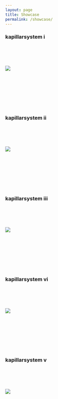 ```yaml
---
layout: page
title: Showcase
permalink: /showcase/
---
```


### kapillarsystem i

<br/>
<br/>
<br/>

[![](/images/small/frame-017.jpg)](/images/small/frame-017.jpg)

<br/>
<br/>
<br/>
<br/>
<br/>
<br/>


### kapillarsystem ii

<br/>
<br/>
<br/>

[![](/images/small/frame-014.jpg)](/images/small/frame-014.jpg)

<br/>
<br/>
<br/>
<br/>
<br/>
<br/>


### kapillarsystem iii

<br/>
<br/>
<br/>

[![](/images/small/frame-011.jpg)](/images/small/frame-011.jpg)

<br/>
<br/>
<br/>
<br/>
<br/>
<br/>


### kapillarsystem vi

<br/>
<br/>
<br/>

[![](/images/small/frame-013.jpg)](/images/small/frame-013.jpg)

<br/>
<br/>
<br/>
<br/>
<br/>
<br/>


### kapillarsystem v

<br/>
<br/>
<br/>

[![](/images/small/frame-016.jpg)](/images/small/frame-016.jpg)

<br/>
<br/>
<br/>
<br/>
<br/>
<br/>
